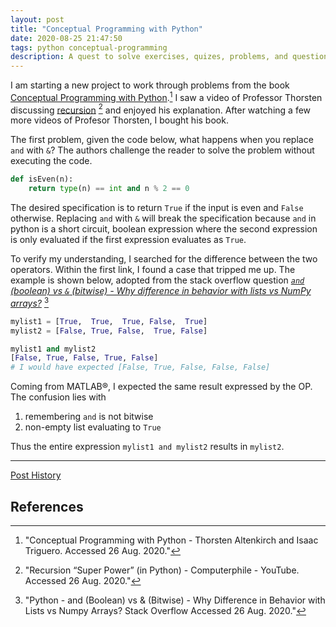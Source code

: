 ```yaml
---
layout: post
title: "Conceptual Programming with Python"
date: 2020-08-25 21:47:50
tags: python conceptual-programming
description: A quest to solve exercises, quizes, problems, and questions
---
```


I am starting a new project to work through problems from the book [Conceptual Programming with Python][1].[^1] I saw a video of Professor Thorsten discussing [recursion][2] [^2] and enjoyed his explanation. After watching a few more videos of Profesor Thorsten, I bought his book. 

The first problem, given the code below, what happens when you replace `and` with `&`? The authors challenge the reader to solve the problem without executing the code.

```python
def isEven(n):
    return type(n) == int and n % 2 == 0
```

The desired specification is to return `True` if the input is even and `False` otherwise. Replacing `and` with `&` will break the specification because `and` in python is a short circuit, boolean expression where the second expression is only evaluated if the first expression evaluates as `True`.

To verify my understanding, I searched for the difference between the two operators. Within the first link, I found a case that tripped me up. The example is shown below, adopted from the stack overflow question [*`and` (boolean) vs `&` (bitwise) - Why difference in behavior with lists vs NumPy arrays?*][3] [^3]

```python
mylist1 = [True,  True,  True, False,  True]
mylist2 = [False, True, False,  True, False]

mylist1 and mylist2
[False, True, False, True, False]
# I would have expected [False, True, False, False, False]
```

Coming from MATLAB®, I expected the same result expressed by the OP. The confusion lies with 
1. remembering `and` is not bitwise 
2. non-empty list evaluating to `True` 

Thus the entire expression `mylist1 and mylist2` results in `mylist2`.

---

<a href="https://github.com/bdatko/blog/commits/master/{{page.path | remove_first: '_posts/'}}">Post History</a>

## References

[^1]: "Conceptual Programming with Python - Thorsten Altenkirch and Isaac Triguero. Accessed 26 Aug. 2020."
[^2]: "Recursion “Super Power” (in Python) - Computerphile - YouTube. Accessed 26 Aug. 2020."
[^3]: "Python - and (Boolean) vs & (Bitwise) - Why Difference in Behavior with Lists vs Numpy Arrays? Stack Overflow Accessed 26 Aug. 2020."


[1]: http://www.cs.nott.ac.uk/~pszit/cp.html "Conceptual Programming with Python - Thorsten Altenkirch and Isaac Triguero. Accessed 26 Aug. 2020."
[2]: https://youtu.be/8lhxIOAfDss "Recursion “Super Power” (in Python) - Computerphile - YouTube. Accessed 26 Aug. 2020."
[3]: https://stackoverflow.com/q/22646463 "Python - and (Boolean) vs & (Bitwise) - Why Difference in Behavior with Lists vs Numpy Arrays? Stack Overflow Accessed 26 Aug. 2020."